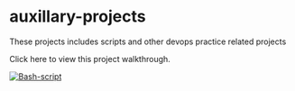 # auxillary-projects
These projects includes scripts and other devops practice related projects

Click here to view this project walkthrough.

[![Bash-script](https://www.cyberciti.biz/media/new/cms/2015/05/learn-bash-logo.jpg)](https://youtu.be/vtuP5ksVKy4)


